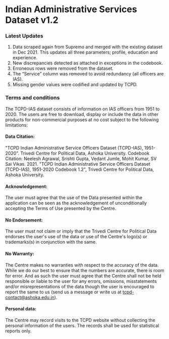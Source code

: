 # Indian Administrative Services Dataset v1.2

### Latest Updates
1. Data scraped again from Supremo and merged with the existing dataset in Dec 2021. This updates all three parameters; profile, education and experience.
2. New discrepancies detected as attached in exceptions in the codebook. 
3. Erroneous rows were removed from the dataset.
4. The “Service” column was removed to avoid redundancy (all officers are IAS).
5. Missing gender values were codified and updated by TCPD.

### Terms and conditions
The TCPD-IAS dataset consists of information on IAS officers from 1951 to 2020. The users are free to download, display or include the data in other products for non-commercial purposes at no cost subject to the following limitations: 

#### Data Citation: 
"TCPD Indian Administrative Service Officers Dataset (TCPD-IAS), 1951-2020". Trivedi Centre for Political Data, Ashoka University.
Codebook Citation: Neelesh Agrawal, Srishti Gupta, Vedant Jumle, Mohit Kumar, SV Sai Vikas. 2021. "TCPD Indian Administrative Service Officers Dataset (TCPD-IAS), 1951-2020 Codebook 1.2", Trivedi Centre for Political Data, Ashoka University.
#### Acknowledgement: 
The user must agree that the use of the Data presented within the application can be seen as the acknowledgement of unconditionally accepting the Terms of Use presented by the Centre.
#### No Endorsement: 
The user must not claim or imply that the Trivedi Centre for Political Data endorses the user's use of the data or use of the Centre's logo(s) or trademarks(s) in conjunction with the same.
#### No Warranty: 
The Centre makes no warranties with respect to the accuracy of the data. While we do our best to ensure that the numbers are accurate, there is room for error. And as such the user must agree that the Centre shall not be held responsible or liable to the user for any errors, omissions, misstatements and/or misrepresentations of the data though the user is encouraged to report the same to us (send us a message or write us at tcpd-contact@ashoka.edu.in).
#### Personal data: 
The Centre may record visits to the TCPD website without collecting the personal information of the users. The records shall be used for statistical reports only.

